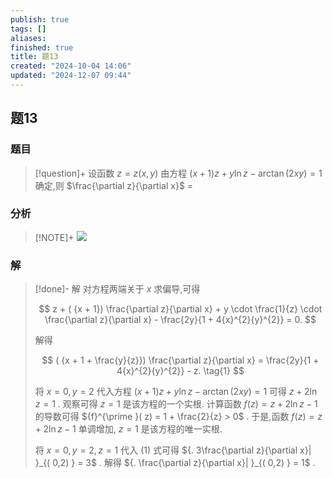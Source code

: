 ```yaml
---
publish: true
tags: []
aliases: 
finished: true
title: 题13
created: "2024-10-04 14:06"
updated: "2024-12-07 09:44"
---
```

## 题13
### 题目
> [!question]+
> 设函数 $z = z( {x, y})$ 由方程 $( {x + 1}) z + y\ln z - \arctan ( {2xy}) = 1$ 确定,则 $\frac{\partial z}{\partial x}$ $=$
### 分析
> [!NOTE]+
> ![](https://img.hwenyi.tech/202412071744028.webp)
### 解
> [!done]-
> 解 对方程两端关于 $x$ 求偏导,可得
> 
> $$
> z + ( {x + 1}) \frac{\partial z}{\partial x} + y \cdot \frac{1}{z} \cdot \frac{\partial z}{\partial x} - \frac{2y}{1 + 4{x}^{2}{y}^{2}} = 0.
> $$
> 
> 解得
> 
> $$
> ( {x + 1 + \frac{y}{z}}) \frac{\partial z}{\partial x} = \frac{2y}{1 + 4{x}^{2}{y}^{2}} - z. \tag{1}
> $$
> 
> 将 $x = 0, y = 2$ 代入方程 $( {x + 1}) z + y\ln z - \arctan ( {2xy}) = 1$ 可得 $z + 2\ln z = 1$ . 观察可得 $z = 1$ 是该方程的一个实根. 计算函数 $f( z) = z + 2\ln z - 1$ 的导数可得 ${f}^{\prime }( z) = 1 + \frac{2}{z} > 0$ . 于是,函数 $f( z) = z + 2\ln z - 1$ 单调增加, $z = 1$ 是该方程的唯一实根.
> 
> 将 $x = 0, y = 2, z = 1$ 代入 (1) 式可得 ${. 3\frac{\partial z}{\partial x}| }_{( 0,2) } = 3$ . 解得 ${. \frac{\partial z}{\partial x}| }_{( 0,2) } = 1$ .